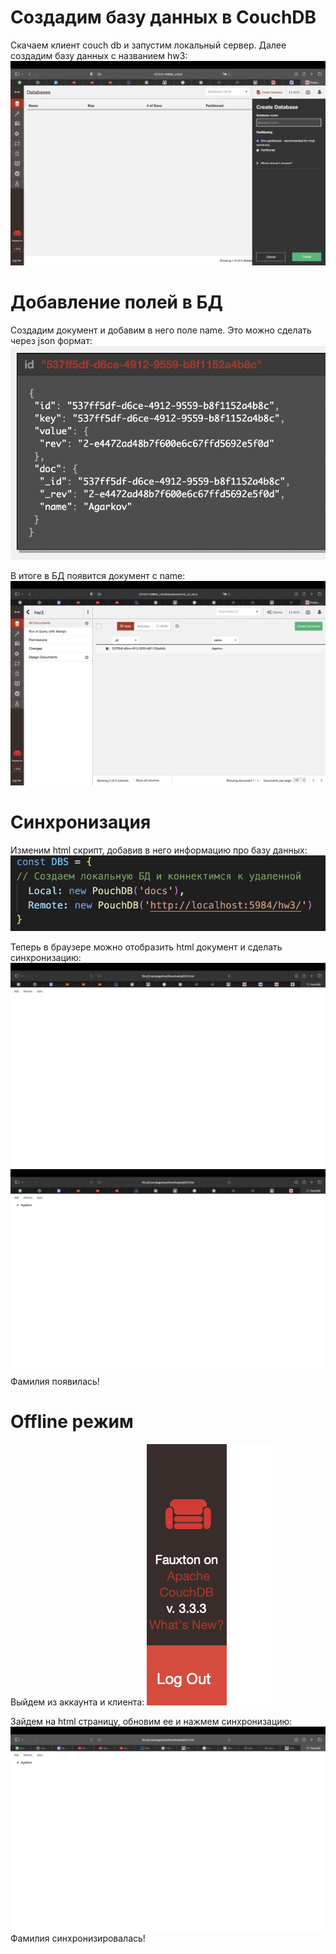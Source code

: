 # Создадим базу данных в CouchDB

Скачаем клиент couch db и запустим локальный сервер. Далее создадим базу данных с названием hw3:
![1-db-create](pics/1-db-create.png)

# Добавление полей в БД

Создадим документ и добавим в него поле name. Это можно сделать через json формат:
![3-json-name](pics/3-name-json.png)

В итоге в БД появится документ с name:
![2-name](pics/2-name.png)

# Синхронизация

Изменим html скрипт, добавив в него информацию про базу данных:
![4-html-script](pics/4-html-script.png)

Теперь в браузере можно отобразить html документ и сделать синхронизацию:
![5-html-look](pics/5-html-look.png)
![6-html-sync](pics/6-html-sync.png)
Фамилия появилась!

# Offline режим

Выйдем из аккаунта и клиента:
![7-quit](pics/7-quit.png)

Зайдем на html страницу, обновим ее и нажмем синхронизацию:
![8-offline](pics/8-offline.png)
Фамилия синхронизировалась!
